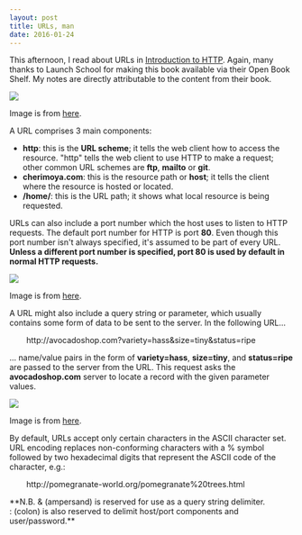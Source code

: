 ```yaml
---
layout: post
title: URLs, man
date: 2016-01-24
---
```


This afternoon, I read about URLs in <ins><a href="https://launchschool.com/books/http">Introduction to HTTP</a></ins>. Again, many thanks to Launch School for making this book available via their Open Book Shelf. My notes are directly attributable to the content from their book.

![]({{site.baseurl}}/images/2016-01/cherimoya.jpg)
<figcaption class="caption">Image is from <a href="http://quemas.mamaslatinas.com/health_fitness/133488/cherimoya_weight_loss_benefits">here</a>.</figcaption>

A URL comprises 3 main components:

- **http**: this is the **URL scheme**; it tells the web client how to access the resource. "http" tells the web client to use HTTP to make a request; other common URL schemes are **ftp**, **mailto** or **git**.
- **cherimoya.com**: this is the resource path or **host**; it tells the client where the resource is hosted or located.
- **/home/**: this is the URL path; it shows what local resource is being requested.

URLs can also include a port number which the host uses to listen to HTTP requests. The default port number for HTTP is port **80**. Even though this port number isn't always specified, it's assumed to be part of every URL. **Unless a different port number is specified, port 80 is used by default in normal HTTP requests.**

![]({{site.baseurl}}/images/2016-01/hass.jpg)
<figcaption class="caption">Image is from <a href="http://www.californiaavocado.com/how-tos/avocado-varieties.aspx#Hass">here</a>.</figcaption>

A URL might also include a query string or parameter, which usually contains some form of data to be sent to the server. In the following URL...

<p style="padding-left:30px;"><span class="green">http://avocadoshop.com?variety=hass&size=tiny&status=ripe</span></p>

... name/value pairs in the form of **variety=hass**, **size=tiny**, and **status=ripe** are passed to the server from the URL. This request asks the **avocadoshop.com** server to locate a record with the given parameter values.

![]({{site.baseurl}}/images/2016-01/under-the-pomegranate-tree.png)
<figcaption class="caption">Image is from <a href="http://budijelenko.com/pomegranate-tree-commercial-interior-design/">here</a>.</figcaption>

By default, URLs accept only certain characters in the ASCII character set. URL encoding replaces non-conforming characters with a % symbol followed by two hexadecimal digits that represent the ASCII code of the character, e.g.:

<p style="padding-left:30px;"><span class="green">http://pomegranate-world.org/pomegranate%20trees.html</span></p>
**N.B. <span class="blue">&</span> (ampersand) is reserved for use as a query string delimiter. <span class="blue">:</span> (colon) is also reserved to delimit host/port components and user/password.**